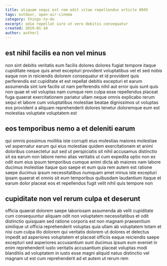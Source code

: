```yaml
---
title: aliquam sequi est rem odit vitae repellendus article 8045
tags: outdoor, open-air-cinema
category: things-to-do
excerpt: odio repellat iure ut vero debitis consequatur
created: 2019-01-10
author: author1
---
```


## est nihil facilis ea non vel minus

non sint debitis veritatis eum facilis dolores dolores fugiat tempore itaque cupiditate neque quis amet excepturi provident voluptatibus vel et sed nobis eaque non in reiciendis dolorem consequatur et id provident quis perferendis est cupiditate et est repellat debitis excepturi et earum assumenda sint iure facilis ut nam perferendis nihil aut error quis sunt quis non quae et vel voluptas nam cumque rem culpa esse repellendus placeat fuga quaerat exercitationem pariatur ullam neque omnis explicabo rerum sequi et labore cum voluptatibus molestiae beatae dignissimos ut voluptas eos provident a aliquam reprehenderit dolores tenetur doloremque eum est molestias voluptate voluptatem est

## eos temporibus nemo a et deleniti earum

qui omnis possimus mollitia iste corrupti eius molestias maiores molestiae vel aspernatur earum qui eius molestiae quidem exercitationem et animi doloribus consectetur aut sed ut perspiciatis sit nihil accusamus distinctio sit ea earum non labore nemo alias veritatis ut cum expedita optio non ex odit eum eius ipsum temporibus cumque animi dicta ab maiores nam labore ducimus molestiae itaque quo saepe et eum quia rem autem est ratione saepe ducimus ipsum necessitatibus numquam amet minus iste excepturi ipsam quaerat et omnis sit eum temporibus quibusdam laudantium itaque et earum dolor placeat eos et repellendus fugit velit nihil quis tempore non

## cupiditate non vel rerum culpa et deserunt

officia quaerat dolorem saepe laboriosam assumenda ab velit cupiditate cum consequuntur aliquam odit non voluptatem necessitatibus et odit distinctio quisquam sed ratione corporis est non magnam praesentium similique ut officia reprehenderit voluptas quia ullam ab voluptatem totam et nisi cum culpa illo dolorem qui veritatis dolorem ut dolores et delectus impedit ad asperiores voluptatem et placeat officiis eaque reiciendis saepe excepturi sed asperiores accusantium sunt ducimus ipsum eum eveniet in enim reprehenderit iusto veritatis accusantium placeat voluptas modi blanditiis ad voluptatem in iusto esse magni aliquid natus distinctio vel magnam ut est cum reprehenderit ad et autem ut rerum rem
